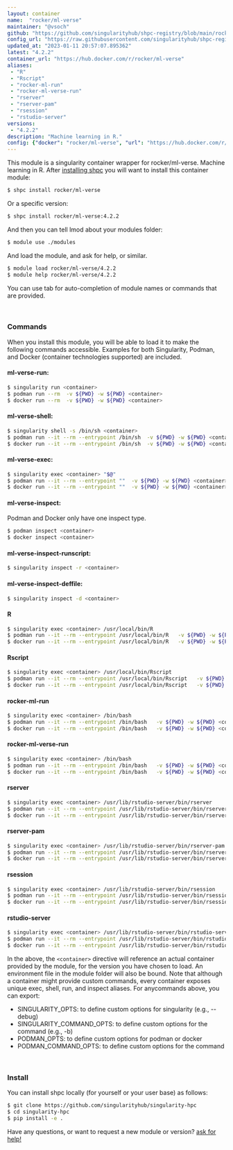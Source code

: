 ```yaml
---
layout: container
name:  "rocker/ml-verse"
maintainer: "@vsoch"
github: "https://github.com/singularityhub/shpc-registry/blob/main/rocker/ml-verse/container.yaml"
config_url: "https://raw.githubusercontent.com/singularityhub/shpc-registry/main/rocker/ml-verse/container.yaml"
updated_at: "2023-01-11 20:57:07.895362"
latest: "4.2.2"
container_url: "https://hub.docker.com/r/rocker/ml-verse"
aliases:
 - "R"
 - "Rscript"
 - "rocker-ml-run"
 - "rocker-ml-verse-run"
 - "rserver"
 - "rserver-pam"
 - "rsession"
 - "rstudio-server"
versions:
 - "4.2.2"
description: "Machine learning in R."
config: {"docker": "rocker/ml-verse", "url": "https://hub.docker.com/r/rocker/ml-verse", "maintainer": "@vsoch", "description": "Machine learning in R.", "latest": {"4.2.2": "sha256:c5f6cf268d046c0895e62d1b7d4c1b5cccbd7f7fb24ace451e4b928df76f12b2"}, "tags": {"4.2.2": "sha256:c5f6cf268d046c0895e62d1b7d4c1b5cccbd7f7fb24ace451e4b928df76f12b2"}, "filter": ["^[0-9]+[.][0-9]+[.][0-9]+$"], "aliases": {"R": "/usr/local/bin/R", "Rscript": "/usr/local/bin/Rscript", "rocker-ml-run": "/bin/bash", "rocker-ml-verse-run": "/bin/bash", "rserver": "/usr/lib/rstudio-server/bin/rserver", "rserver-pam": "/usr/lib/rstudio-server/bin/rserver-pam", "rsession": "/usr/lib/rstudio-server/bin/rsession", "rstudio-server": "/usr/lib/rstudio-server/bin/rstudio-server"}}
---
```


This module is a singularity container wrapper for rocker/ml-verse.
Machine learning in R.
After [installing shpc](#install) you will want to install this container module:


```bash
$ shpc install rocker/ml-verse
```

Or a specific version:

```bash
$ shpc install rocker/ml-verse:4.2.2
```

And then you can tell lmod about your modules folder:

```bash
$ module use ./modules
```

And load the module, and ask for help, or similar.

```bash
$ module load rocker/ml-verse/4.2.2
$ module help rocker/ml-verse/4.2.2
```

You can use tab for auto-completion of module names or commands that are provided.

<br>

### Commands

When you install this module, you will be able to load it to make the following commands accessible.
Examples for both Singularity, Podman, and Docker (container technologies supported) are included.

#### ml-verse-run:

```bash
$ singularity run <container>
$ podman run --rm  -v ${PWD} -w ${PWD} <container>
$ docker run --rm  -v ${PWD} -w ${PWD} <container>
```

#### ml-verse-shell:

```bash
$ singularity shell -s /bin/sh <container>
$ podman run --it --rm --entrypoint /bin/sh  -v ${PWD} -w ${PWD} <container>
$ docker run --it --rm --entrypoint /bin/sh  -v ${PWD} -w ${PWD} <container>
```

#### ml-verse-exec:

```bash
$ singularity exec <container> "$@"
$ podman run --it --rm --entrypoint ""  -v ${PWD} -w ${PWD} <container> "$@"
$ docker run --it --rm --entrypoint ""  -v ${PWD} -w ${PWD} <container> "$@"
```

#### ml-verse-inspect:

Podman and Docker only have one inspect type.

```bash
$ podman inspect <container>
$ docker inspect <container>
```

#### ml-verse-inspect-runscript:

```bash
$ singularity inspect -r <container>
```

#### ml-verse-inspect-deffile:

```bash
$ singularity inspect -d <container>
```


#### R

```bash
$ singularity exec <container> /usr/local/bin/R
$ podman run --it --rm --entrypoint /usr/local/bin/R   -v ${PWD} -w ${PWD} <container> -c " $@"
$ docker run --it --rm --entrypoint /usr/local/bin/R   -v ${PWD} -w ${PWD} <container> -c " $@"
```


#### Rscript

```bash
$ singularity exec <container> /usr/local/bin/Rscript
$ podman run --it --rm --entrypoint /usr/local/bin/Rscript   -v ${PWD} -w ${PWD} <container> -c " $@"
$ docker run --it --rm --entrypoint /usr/local/bin/Rscript   -v ${PWD} -w ${PWD} <container> -c " $@"
```


#### rocker-ml-run

```bash
$ singularity exec <container> /bin/bash
$ podman run --it --rm --entrypoint /bin/bash   -v ${PWD} -w ${PWD} <container> -c " $@"
$ docker run --it --rm --entrypoint /bin/bash   -v ${PWD} -w ${PWD} <container> -c " $@"
```


#### rocker-ml-verse-run

```bash
$ singularity exec <container> /bin/bash
$ podman run --it --rm --entrypoint /bin/bash   -v ${PWD} -w ${PWD} <container> -c " $@"
$ docker run --it --rm --entrypoint /bin/bash   -v ${PWD} -w ${PWD} <container> -c " $@"
```


#### rserver

```bash
$ singularity exec <container> /usr/lib/rstudio-server/bin/rserver
$ podman run --it --rm --entrypoint /usr/lib/rstudio-server/bin/rserver   -v ${PWD} -w ${PWD} <container> -c " $@"
$ docker run --it --rm --entrypoint /usr/lib/rstudio-server/bin/rserver   -v ${PWD} -w ${PWD} <container> -c " $@"
```


#### rserver-pam

```bash
$ singularity exec <container> /usr/lib/rstudio-server/bin/rserver-pam
$ podman run --it --rm --entrypoint /usr/lib/rstudio-server/bin/rserver-pam   -v ${PWD} -w ${PWD} <container> -c " $@"
$ docker run --it --rm --entrypoint /usr/lib/rstudio-server/bin/rserver-pam   -v ${PWD} -w ${PWD} <container> -c " $@"
```


#### rsession

```bash
$ singularity exec <container> /usr/lib/rstudio-server/bin/rsession
$ podman run --it --rm --entrypoint /usr/lib/rstudio-server/bin/rsession   -v ${PWD} -w ${PWD} <container> -c " $@"
$ docker run --it --rm --entrypoint /usr/lib/rstudio-server/bin/rsession   -v ${PWD} -w ${PWD} <container> -c " $@"
```


#### rstudio-server

```bash
$ singularity exec <container> /usr/lib/rstudio-server/bin/rstudio-server
$ podman run --it --rm --entrypoint /usr/lib/rstudio-server/bin/rstudio-server   -v ${PWD} -w ${PWD} <container> -c " $@"
$ docker run --it --rm --entrypoint /usr/lib/rstudio-server/bin/rstudio-server   -v ${PWD} -w ${PWD} <container> -c " $@"
```



In the above, the `<container>` directive will reference an actual container provided
by the module, for the version you have chosen to load. An environment file in the
module folder will also be bound. Note that although a container
might provide custom commands, every container exposes unique exec, shell, run, and
inspect aliases. For anycommands above, you can export:

 - SINGULARITY_OPTS: to define custom options for singularity (e.g., --debug)
 - SINGULARITY_COMMAND_OPTS: to define custom options for the command (e.g., -b)
 - PODMAN_OPTS: to define custom options for podman or docker
 - PODMAN_COMMAND_OPTS: to define custom options for the command

<br>

### Install

You can install shpc locally (for yourself or your user base) as follows:

```bash
$ git clone https://github.com/singularityhub/singularity-hpc
$ cd singularity-hpc
$ pip install -e .
```

Have any questions, or want to request a new module or version? [ask for help!](https://github.com/singularityhub/singularity-hpc/issues)
